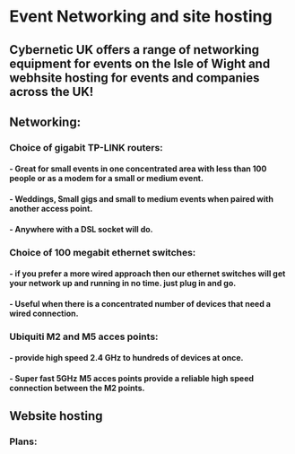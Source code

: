 # Event Networking and site hosting
## Cybernetic UK offers a range of networking equipment for events on the Isle of Wight and webhsite hosting for events and companies across the UK!

## Networking:
### Choice of gigabit TP-LINK routers:
#### - Great for small events in one concentrated area with less than 100 people or as a modem for a small or medium event.
#### - Weddings, Small gigs and small to medium events when paired with another access point.
#### - Anywhere with a DSL socket will do.
### Choice of 100 megabit ethernet switches:
#### - if you prefer a more wired approach then our ethernet switches will get your network up and running in no time. just plug in and go.
#### - Useful when there is a concentrated number of devices that need a wired connection.
### Ubiquiti M2 and M5 acces points:
#### - provide high speed 2.4 GHz to hundreds of devices at once.
#### - Super fast 5GHz M5 acces points provide a reliable high speed connection between the M2 points.
## Website hosting
### Plans: 
